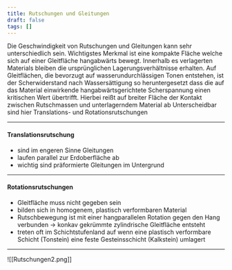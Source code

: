 ```yaml
---
title: Rutschungen und Gleitungen
draft: false
tags: []
---
```

Die Geschwindigkeit von Rutschungen und Gleitungen kann sehr unterschiedlich sein. Wichtigstes Merkmal ist eine kompakte Fläche welche sich auf einer Gleitfläche hangabwärts bewegt. Innerhalb es verlagerten Materials bleiben die ursprünglichen Lagerungsverhältnisse erhalten.
Auf Gleitflächen, die bevorzugt auf wasserundurchlässigen Tonen entstehen, ist der Scherwiderstand nach Wassersättigung so heruntergesetzt dass die auf das Material einwirkende hangabwärtsgerichtete Scherspannung einen kritischen Wert übertrifft.
Hierbei reißt auf breiter Fläche der Kontakt zwischen Rutschmassen und unterlagerndem Material ab
Unterscheidbar sind hier Translations- und Rotationsrutschungen

---
#### Translationsrutschung
- sind im engeren Sinne Gleitungen
- laufen parallel zur Erdoberfläche ab
- wichtig sind präformierte Gleitungen im Untergrund

---

#### Rotationsrutschungen
- Gleitfläche muss nicht gegeben sein
- bilden sich in homogenem, plastisch verformbaren Material
- Rutschbewegung ist mit einer hangparallelen Rotation gegen den Hang verbunden
	-> konkav gekrümmte zylindrische Gleitfläche entsteht
- treten oft im Schichtstufenland auf wenn eine plastisch verformbare Schicht (Tonstein) eine feste Gesteinsschicht (Kalkstein) umlagert

---

![[Rutschungen2.png]]